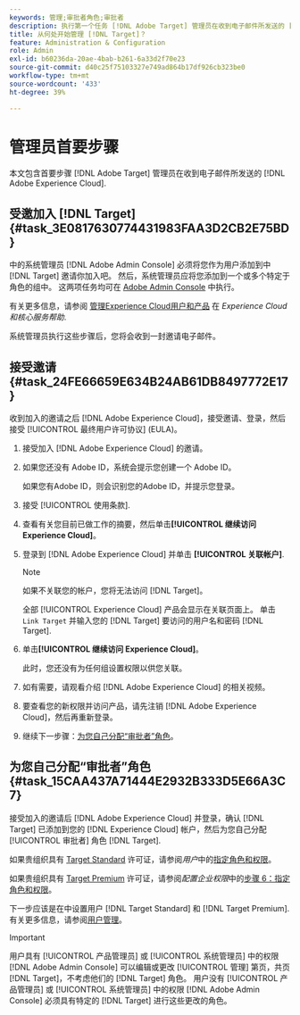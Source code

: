 ```yaml
---
keywords: 管理;审批者角色;审批者
description: 执行第一个任务 [!DNL Adobe Target] 管理员在收到电子邮件所发送的 [!DNL Adobe Experience Cloud].
title: 从何处开始管理 [!DNL Target]？
feature: Administration & Configuration
role: Admin
exl-id: b60236da-20ae-4bab-b261-6a33d2f70e23
source-git-commit: d40c25f75103327e749ad864b17df926cb323be0
workflow-type: tm+mt
source-wordcount: '433'
ht-degree: 39%

---
```


# 管理员首要步骤

本文包含首要步骤 [!DNL Adobe Target] 管理员在收到电子邮件所发送的 [!DNL Adobe Experience Cloud].

## 受邀加入 [!DNL Target] {#task_3E0817630774431983FAA3D2CB2E75BD}

中的系统管理员 [!DNL Adobe Admin Console] 必须将您作为用户添加到中 [!DNL Target] 邀请你加入吧。 然后，系统管理员应将您添加到一个或多个特定于角色的组中。 这两项任务均可在 [Adobe Admin Console](https://adminconsole.adobe.com) 中执行。

有关更多信息，请参阅 [管理Experience Cloud用户和产品](https://experienceleague.adobe.com/docs/core-services/interface/manage-users-and-products/admin-getting-started.html) 在 *Experience Cloud和核心服务帮助*.

系统管理员执行这些步骤后，您将会收到一封邀请电子邮件。

## 接受邀请 {#task_24FE66659E634B24AB61DB8497772E17}

收到加入的邀请之后 [!DNL Adobe Experience Cloud]，接受邀请、登录，然后接受 [!UICONTROL 最终用户许可协议] (EULA)。

1. 接受加入 [!DNL Adobe Experience Cloud] 的邀请。
1. 如果您还没有 Adobe ID，系统会提示您创建一个 Adobe ID。

   如果您有Adobe ID，则会识别您的Adobe ID，并提示您登录。
1. 接受 [!UICONTROL 使用条款].
1. 查看有关您目前已做工作的摘要，然后单击&#x200B;**[!UICONTROL 继续访问 Experience Cloud]**。
1. 登录到 [!DNL Adobe Experience Cloud] 并单击 **[!UICONTROL 关联帐户]**.

   >[!NOTE]
   >
   >如果不关联您的帐户，您将无法访问 [!DNL Target]。

   全部 [!UICONTROL Experience Cloud] 产品会显示在关联页面上。 单击 `Link Target` 并输入您的 [!DNL Target] 要访问的用户名和密码 [!DNL Target].
1. 单击&#x200B;**[!UICONTROL 继续访问 Experience Cloud]**。

   此时，您还没有为任何组设置权限以供您关联。
1. 如有需要，请观看介绍 [!DNL Adobe Experience Cloud] 的相关视频。
1. 要查看您的新权限并访问产品，请先注销 [!DNL Adobe Experience Cloud]，然后再重新登录。
1. 继续下一步骤：[为您自己分配“审批者”角色](/help/main/administrating-target/start-target.md#task_15CAA437A71444E2932B333D5E66A3C7)。

## 为您自己分配“审批者”角色 {#task_15CAA437A71444E2932B333D5E66A3C7}

接受加入的邀请后 [!DNL Adobe Experience Cloud] 并登录，确认 [!DNL Target] 已添加到您的 [!DNL Experience Cloud] 帐户，然后为您自己分配 [!UICONTROL 审批者] 角色 [!DNL Target].

如果贵组织具有 [Target Standard](/help/main/c-intro/intro.md#section_ACD5EFF17AAB4E979CBEFA0145CCD905) 许可证，请参阅&#x200B;*用户*&#x200B;中的[指定角色和权限](/help/main/administrating-target/c-user-management/c-user-management/user-management.md#roles-permissions)。

如果贵组织具有 [Target Premium](/help/main/c-intro/intro.md#premium) 许可证，请参阅&#x200B;*配置企业权限*&#x200B;中的[步骤 6：指定角色和权限](/help/main/administrating-target/c-user-management/property-channel/properties-overview.md#section_8C425E43E5DD4111BBFC734A2B7ABC80)。

下一步应该是在中设置用户 [!DNL Target Standard] 和 [!DNL Target Premium]. 有关更多信息，请参阅[用户管理](/help/main/administrating-target/c-user-management/user-management.md)。

>[!IMPORTANT]
>
>用户具有 [!UICONTROL 产品管理员] 或 [!UICONTROL 系统管理员] 中的权限 [!DNL Adobe Admin Console] 可以编辑或更改 [!UICONTROL 管理] 第页，共页 [!DNL Target]，不考虑他们的 [!DNL Target] 角色。 用户没有 [!UICONTROL 产品管理员] 或 [!UICONTROL 系统管理员] 中的权限 [!DNL Adobe Admin Console] 必须具有特定的 [!DNL Target] 进行这些更改的角色。
